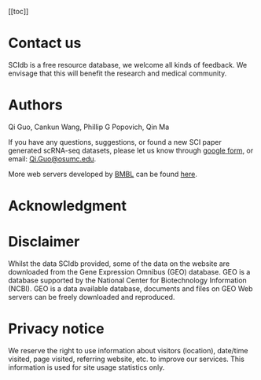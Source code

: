 [[toc]]

# Contact us

SCIdb is a free resource database, we welcome all kinds of feedback. We envisage that this will benefit the research and medical community.

# Authors

Qi Guo, Cankun Wang, Phillip G Popovich, Qin Ma

If you have any questions, suggestions, or found a new SCI paper generated scRNA-seq datasets, please let us know through [google form](https://forms.gle/1pbELrd9Gu5wcYAE6), or email: [Qi.Guo@osumc.edu](guo40@osumc.edu).

More web servers developed by [BMBL](https://u.osu.edu/bmbl/) can be found [here](https://u.osu.edu/bmbl/highlights/webservers/).

# Acknowledgment

# Disclaimer

Whilst the data SCIdb provided, some of the data on the website are downloaded from the Gene Expression Omnibus (GEO) database. GEO is a database supported by the National Center for Biotechnology Information (NCBI). GEO is a data available database, documents and files on GEO Web servers can be freely downloaded and reproduced.

# Privacy notice

We reserve the right to use information about visitors (location), date/time visited, page visited, referring website, etc. to improve our services. This information is used for site usage statistics only.
